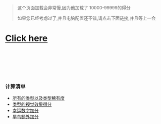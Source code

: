 



> 这个页面加载会非常慢,因为他加载了 10000-99999的得分
>
> 如果您已经考虑过了,并且电脑配置还不错,请点击下面链接,并且等上一会



# [Click here](/zh-cn/score.md)

<br/><br/><br/><br/><br/>



### 计算清单

- [所有的类型以及类型稀有度](/zh-cn/type)
- [类型的视觉效果得分](/zh-cn//Visual)
- [幸运数字加分](/zh-cn/lucky)
- [早鸟额外加分](/zh-cn/early)

